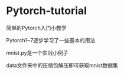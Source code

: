 # Pytorch-tutorial
简单的Pytorch入门小教学

Pytorch1~7逐步学习了一些基本的用法

mnist.py是一个实战小例子

data文件夹中的压缩包解压即可获取mnist数据集